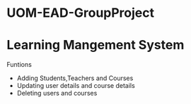 # UOM-EAD-GroupProject

<h1>Learning Mangement System</h1>

Funtions
<ul>
<li>Adding Students,Teachers and Courses</li>
<li>Updating user details and course details</li>
<li>Deleting users and courses</li>
</ul>

